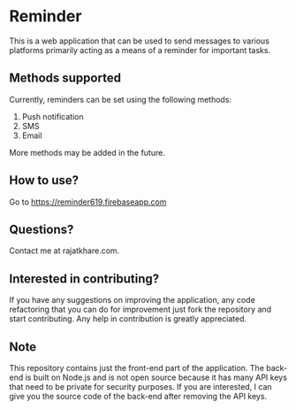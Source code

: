 # Reminder

This is a web application that can be used to send messages to various platforms primarily acting as a means of a reminder for important tasks.

## Methods supported

Currently, reminders can be set using the following methods:
1. Push notification
2. SMS
3. Email

More methods may be added in the future.

## How to use?

Go to https://reminder619.firebaseapp.com

## Questions?

Contact me at rajatkhare.com.

## Interested in contributing?

If you have any suggestions on improving the application, any code refactoring that you can do for improvement just fork the repository and start contributing. Any help in contribution is greatly appreciated.

## Note

This repository contains just the front-end part of the application. The back-end is built on Node.js and is not open source because it has many API keys that need to be private for security purposes. If you are interested, I can give you the source code of the back-end after removing the API keys.
